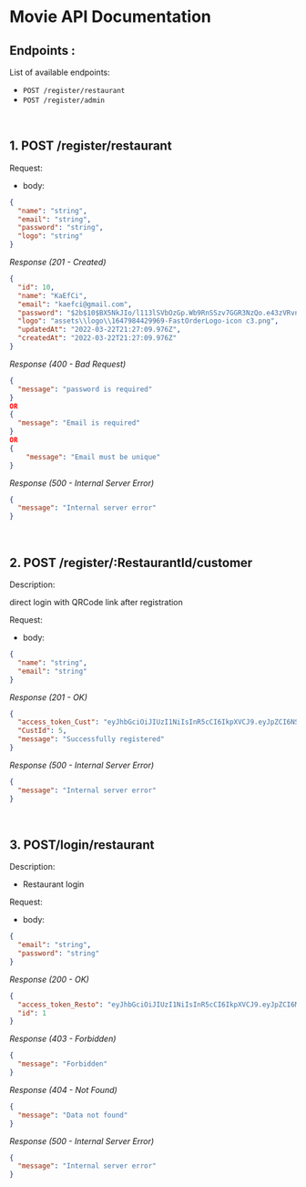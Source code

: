 # Movie API Documentation

## Endpoints :

List of available endpoints:

- `POST /register/restaurant`
- `POST /register/admin`
<!-- - `POST /login`
- `POST /authGoogle`
- `POST /news`
- `GET /news`
- `GET /news/:NewsId`
- `PUT /news/:NewsId`
- `DELETE /news/:NewsId`
- `PATCH /news/:id`
- `GET /categories`
- `GET /histories`
- `POST /customers/register`
- `POST /customers/login`
- `GET /customers/news?page=:page&size=:size&filter=:filter&search=:search` -->

&nbsp;

## 1. POST /register/restaurant

Request:

- body:

```json
{
  "name": "string",
  "email": "string",
  "password": "string",
  "logo": "string"
}
```

_Response (201 - Created)_

```json
{
  "id": 10,
  "name": "KaEfCi",
  "email": "kaefci@gmail.com",
  "password": "$2b$10$BX5NkJIo/l113lSVbOzGp.Wb9RnSSzv7GGR3NzQo.e43zVRvnM5Zy",
  "logo": "assets\\logo\\1647984429969-FastOrderLogo-icon c3.png",
  "updatedAt": "2022-03-22T21:27:09.976Z",
  "createdAt": "2022-03-22T21:27:09.976Z"
}
```

_Response (400 - Bad Request)_

```json
{
  "message": "password is required"
}
OR
{
  "message": "Email is required"
}
OR
{
    "message": "Email must be unique"
}
```

_Response (500 - Internal Server Error)_

```json
{
  "message": "Internal server error"
}
```

&nbsp;

## 2. POST /register/:RestaurantId/customer

Description:

direct login with QRCode link after registration

Request:

- body:

```json
{
  "name": "string",
  "email": "string"
}
```

_Response (201 - OK)_

```json
{
  "access_token_Cust": "eyJhbGciOiJIUzI1NiIsInR5cCI6IkpXVCJ9.eyJpZCI6NSwibmFtZSI6ImljYW4iLCJyb2xlIjoiQ3VzdG9tZXIiLCJpYXQiOjE2NDgxNTgxNDd9.1hH-5Yx4HhTRG_goi_ATlCrE6IH6Cprf4Zpha7cf5Xk",
  "CustId": 5,
  "message": "Successfully registered"
}
```

_Response (500 - Internal Server Error)_

```json
{
  "message": "Internal server error"
}
```

&nbsp;

## 3. POST/login/restaurant

Description:

- Restaurant login

Request:

- body:

```json
{
  "email": "string",
  "password": "string"
}
```

_Response (200 - OK)_

```json
{
  "access_token_Resto": "eyJhbGciOiJIUzI1NiIsInR5cCI6IkpXVCJ9.eyJpZCI6MSwiZW1haWwiOiJidWJ1ckBnbWFpbC5jb20iLCJyb2xlIjoiUmVzdGF1cmFudCIsImlhdCI6MTY0ODE1ODU0OX0.ltSNoXCkT-3bEN0P8JhZKGeTgN52cGvO_3zuKxNn7wY",
  "id": 1
}
```

_Response (403 - Forbidden)_

```json
{
  "message": "Forbidden"
}
```

_Response (404 - Not Found)_

```json
{
  "message": "Data not found"
}
```

_Response (500 - Internal Server Error)_

```json
{
  "message": "Internal server error"
}
```

&nbsp;

<!-- ## 4. POST /news

Request:

- body:

```json
{
  "title": "string",
  "content": "text",
  "imgUrl": "string"
}
```

_Response (201 - Created)_

```json
{
  "id": 6,
  "title": "KFC diskon",
  "content": "diskon jadi 30 rebu sepuasnya",
  "imgUrl": "blablabla",
  "AuthorId": 1,
  "CategoryId": 1,
  "createdAt": "2022-03-01T17:19:55.540Z",
  "updatedAt": "2022-03-01T17:19:55.540Z"
}
```

_Response (400 - Bad Request)_

```json
{
  "message": "Title is required"
}
OR
{
  "message": "Content is required"
}
```

_Response (500 - Internal Server Error)_

```json
{
  "message": "Internal server error"
}
```

&nbsp;

## 5. GET /category

Description:

- Get all category

Request:

- headers:

```json
{
  "access_token": "eyJhbGciOiJIUzI1NiIsInR5cCI6IkpXVCJ9.eyJpZCI6Nywicm9sZSI6IkFkbWluIiwiaWF0IjoxNjQ2NTgxMTMxfQ.XC8J6iKi5M8_HbEoPsO8FQnvbaGH4N9X5nEWMpFVnNQ"
}
```

_Response (200 - OK)_

```json
{
  "data": [
    {
      "name": "War"
    },
    {
      "name": "Sciences"
    },
    {
      "name": "Economics"
    },
    {
      "name": "Politics"
    },
    {
      "name": "World"
    },
    {
      "name": "Animal"
    },
    {
      "name": "Entertainment"
    }
  ]
}
```

_Response (500 - Internal Server Error)_

```json
{
  "message": "Internal server error"
}
```

&nbsp;

## 6. GET /news

Description:

- Get all news from database

Request:

- headers:

```json
{
  "access_token": "eyJhbGciOiJIUzI1NiIsInR5cCI6IkpXVCJ9.eyJpZCI6Nywicm9sZSI6IkFkbWluIiwiaWF0IjoxNjQ2NTgxMTMxfQ.XC8J6iKi5M8_HbEoPsO8FQnvbaGH4N9X5nEWMpFVnNQ"
}
```

_Response (200 - OK)_

```json
[
  {
        "id": 1,
        "title": "russia serang ukraina",
        "content": "berita russia serang ukraina",
        "imgUrl": "blablabla",
        "AuthorId": 1,
        "CategoryId": 1,
        "createdAt": "2022-03-01T13:44:05.743Z",
        "updatedAt": "2022-03-01T13:44:05.744Z"
    },
    {
        "id": 2,
        "title": "russia menerobos kyiev",
        "content": "pasukan russia sedang mencoba menerobos kyiev",
        "imgUrl": "blablabla",
        "AuthorId": 1,
        "CategoryId": 1,
        "createdAt": "2022-03-01T13:46:56.144Z",
        "updatedAt": "2022-03-01T13:46:56.146Z"
    },
    {
        "id": 3,
        "title": null,
        "content": "pasukan russia sedang mencoba menerobos kyiev",
        "imgUrl": "blablabla",
        "AuthorId": 1,
        "CategoryId": 1,
        "createdAt": "2022-03-01T13:49:11.750Z",
        "updatedAt": "2022-03-01T13:49:11.752Z"
    }
  ...,
]
```

_Response (500 - Internal Server Error)_

```json
{
  "message": "Internal server error"
}
```

&nbsp;

## 7. GET /news/:NewsId

Description:

- Get news by id from database

Request:

- headers:

```json
{
  "access_token": "eyJhbGciOiJIUzI1NiIsInR5cCI6IkpXVCJ9.eyJpZCI6Nywicm9sZSI6IkFkbWluIiwiaWF0IjoxNjQ2NTgxMTMxfQ.XC8J6iKi5M8_HbEoPsO8FQnvbaGH4N9X5nEWMpFVnNQ"
}
```

- params:

```json
{
  "access_token": "eyJhbGciOiJIUzI1NiIsInR5cCI6IkpXVCJ9.eyJpZCI6Nywicm9sZSI6IkFkbWluIiwiaWF0IjoxNjQ2NTgxMTMxfQ.XC8J6iKi5M8_HbEoPsO8FQnvbaGH4N9X5nEWMpFVnNQ"
}
```

_Response (200 - OK)_

```json
{
  "id": 3,
  "title": null,
  "content": "pasukan russia sedang mencoba menerobos kyiev",
  "imgUrl": "blablabla",
  "AuthorId": 1,
  "CategoryId": 1,
  "createdAt": "2022-03-01T13:49:11.750Z",
  "updatedAt": "2022-03-01T13:49:11.752Z"
}
```

_Response (404 - Not Found)_

```json
{
  "message": "Data not found"
}
```

_Response (500 - Internal Server Error)_

```json
{
  "message": "Internal server error"
}
```

&nbsp;

## 8. PUT /news/:NewsId

Description:

- Update news by id

Request:

- headers:

```json
{
  "access_token": "eyJhbGciOiJIUzI1NiIsInR5cCI6IkpXVCJ9.eyJpZCI6Nywicm9sZSI6IkFkbWluIiwiaWF0IjoxNjQ2NTgxMTMxfQ.XC8J6iKi5M8_HbEoPsO8FQnvbaGH4N9X5nEWMpFVnNQ"
}
```

- params:

```json
{
  "NewsId": "integer (required)"
}
```

- body:

```json
{
  "title": "string",
  "content": "text",
  "imgUrl": "string",
  "category": "string"
}
```

_Response (200 - OK)_

```json
{
  "message": "Success update News",
  "data": {
    "id": 4,
    "title": "russia banyak tank nya",
    "content": "militernya kuat sekali",
    "imgUrl": "blablabla",
    "AuthorId": 1,
    "CategoryId": 1,
    "createdAt": "2022-03-01T14:01:51.543Z",
    "updatedAt": "2022-03-01T17:01:51.272Z"
  }
}
```

_Response (400 - Bad Request)_

```json
{
  "message": "Title is required"
}
OR
{
  "message": "Content is required"
}
```

_Response (404 - Not Found)_

```json
{
  "message": "Data not found"
}
```

_Response (500 - Internal Server Error)_

```json
{
  "message": "Internal server error"
}
```

&nbsp;

## 9. GET /category

Description:

- get all categories

Request:

- headers:

```json
{
  "access_token": "eyJhbGciOiJIUzI1NiIsInR5cCI6IkpXVCJ9.eyJpZCI6Nywicm9sZSI6IkFkbWluIiwiaWF0IjoxNjQ2NTgxMTMxfQ.XC8J6iKi5M8_HbEoPsO8FQnvbaGH4N9X5nEWMpFVnNQ"
}
```

_Response (200 - OK)_

```json
{
  "message": "Success show categories",
  "data": [
    {
      "id": 1,
      "name": "War",
      "createdAt": "2022-03-18T18:08:25.664Z",
      "updatedAt": "2022-03-18T18:08:25.664Z"
    },
    {
      "id": 2,
      "name": "Sciences",
      "createdAt": "2022-03-18T18:08:25.664Z",
      "updatedAt": "2022-03-18T18:08:25.664Z"
    },
    {
      "id": 3,
      "name": "Economics",
      "createdAt": "2022-03-18T18:08:25.664Z",
      "updatedAt": "2022-03-18T18:08:25.664Z"
    },
    {
      "id": 4,
      "name": "Politics",
      "createdAt": "2022-03-18T18:08:25.664Z",
      "updatedAt": "2022-03-18T18:08:25.664Z"
    },
    {
      "id": 5,
      "name": "Animal",
      "createdAt": "2022-03-18T18:08:25.664Z",
      "updatedAt": "2022-03-18T18:08:25.664Z"
    },
    {
      "id": 6,
      "name": "Entertainment",
      "createdAt": "2022-03-18T18:08:25.664Z",
      "updatedAt": "2022-03-18T18:08:25.664Z"
    },
    {
      "id": 7,
      "name": "Food",
      "createdAt": "2022-03-18T18:08:25.664Z",
      "updatedAt": "2022-03-18T18:08:25.664Z"
    },
    {
      "id": 8,
      "name": "Anime",
      "createdAt": "2022-03-18T18:08:25.664Z",
      "updatedAt": "2022-03-18T18:08:25.664Z"
    }
  ]
}
```

_Response (500 - Internal Server Error)_

```json
{
  "message": "Internal server error"
}
```

&nbsp;

## 10. GET /history

Description:

- get all history

Request:

- headers:

```json
{
  "access_token": "eyJhbGciOiJIUzI1NiIsInR5cCI6IkpXVCJ9.eyJpZCI6Nywicm9sZSI6IkFkbWluIiwiaWF0IjoxNjQ2NTgxMTMxfQ.XC8J6iKi5M8_HbEoPsO8FQnvbaGH4N9X5nEWMpFVnNQ"
}
```

_Response (200 - OK)_

```json
[
  {
    "id": 1,
    "title": "Putin Menggila",
    "description": "News with id 1 updated",
    "updatedBy": "Admin",
    "NewsId": 1,
    "createdAt": "2022-03-07T16:16:10.324Z",
    "updatedAt": "2022-03-07T16:16:10.324Z"
  },
  {
    "id": 2,
    "foodName": "Putin Menggila",
    "description": "New News with id 27 created",
    "updatedBy": "Admin",
    "NewsId": 19,
    "createdAt": "2022-03-07T16:29:59.790Z",
    "updatedAt": "2022-03-07T16:29:59.790Z"
  },
  {
    "id": 3,
    "foodName": "Putin Menggila",
    "description": "News with id 1 has been updated from active into archived",
    "updatedBy": "Admin",
    "NewsId": 1,
    "createdAt": "2022-03-07T15:26:09.872Z",
    "updatedAt": "2022-03-07T15:26:09.872Z"
  }
]
```

_Response (500 - Internal Server Error)_

```json
{
  "message": "Internal server error"
}
```

&nbsp;

## 11. POST /customers/register

Description:

- register customer

Request:

- body:

```json
{
  "username": "icanGans",
  "email": "ican@gmail.com",
  "password": "12345",
  "phoneNumber": "0811223344",
  "address": "Bogor"
}
```

_Response (200 - OK)_

```json
{
  "message": "register success",
  "id": 5,
  "email": "ican@gmail.com"
}
```

_Response (400 - Bad Request)_

```json
{
  "message": ["Username is required", "Email is required", "Password is required", "Phone Number is required", "Address is required"]
}
```

OR

```json
{
  "message": ["email must be unique"]
}
```

_Response (500 - Internal Server Error)_

```json
{
  "message": "Internal server error"
}
```

&nbsp;

## 12. POST /customers/login

Description:

- login customers

Request:

- body:

```json
{
  "email": "ican@gmail.com",
  "password": "12345"
}
```

_Response (200 - OK)_

```json
{
  "message": "Login successfull",
  "username": "Jenaka",
  "id": 1,
  "access_token": "eyJhbGciOiJIUzI1NiIsInR5cCI6IkpXVCJ9.eyJpZCI6MSwicm9sZSI6IkN1c3RvbWVyIiwiaWF0IjoxNjQ3NzA2ODc2fQ.9bwH6Cy1QnUQpCjFmnXuXgrAcBkyaQLVbF_wvJP7Qq4"
}
```

_Response (401 - Unauthorized)_

```json
{
  "message": "Invalid username or email or password"
}
```

_Response (500 - Internal Server Error)_

```json
{
  "message": "Internal server error"
}
```

&nbsp;

## 12. GET /customers/news?page=:page&size=:size&filter=:filter&search=:search

Description:

- get all news customers with pagination

_Response (200 - OK)_

```json
{
    "message": "Success show News",
    "dataNews": [
        {
            "id": 2,
            "title": "Putin Bersedia Setop Invasi Rusia ke Ukraina, Minta Syarat Ini",
            "status": "active",
            "content": "Presiden Rusia Vladimir Putin mengatakan, operasi militernya di Ukraina bisa disetop asalkan Kyiv berhenti melawan dan memenuhi tuntutan Moskwa. Hal tersebut disampaikan Putin ketika berbicara via telepon dengan Presiden Turki Recep Tayyip Erdogan. Layanan pers Kremlin, dilansir media Rusia TASS, Minggu (6/3/2022), melaporkan pembicaraan kedua pemimpin tersebut. Baca juga: Pasukan Rusia Tingkatkan Cengkeraman di PLTN Zaporizhzhia “Vladimir Putin menginformasikan tentang kemajuan operasi militer khusus untuk melindungi Donbass, menyampaikan pendekatan dan penilaian utama dalam konteks ini, menjelaskan secara rinci tujuan dan tugas yang ditetapkan,” kata Kremlin. “Ditekankan bahwa operasi khusus berjalan sesuai dengan rencana dan sesuai jadwal,” sambung Kremlin, sebagaimana dilansir TASS. Selama percakapan, pemimpin Rusia itu mengonfirmasi kesiapan pihak Rusia untuk berdialog dengan pihak berwenang Ukraina dan mitra asing untuk menyelesaikan konflik.",
            "imgUrl": "https://asset.kompas.com/crops/jcHdItFmVyDObfBnPLkU0Szn2-4=/0x7:1989x1333/750x500/data/photo/2021/11/04/61832697ae280.jpg",
            "AuthorId": 2,
            "CategoryId": 1,
            "createdAt": "2022-03-18T18:08:26.003Z",
            "updatedAt": "2022-03-18T18:08:26.003Z",
            "Customers": [
                {
                    "id": 1,
                    "username": "Jenaka",
                    "email": "jenn@gmail.com",
                    "password": "$2b$10$yuP2vFaEF1Q63z.Pk.nm5uHN/MBNeprwuPoZL.xQOGnofahAH3Cpe",
                    "role": "Customer",
                    "phoneNumber": "237-123-4081",
                    "address": "6 Stoughton Center",
                    "createdAt": "2022-03-18T18:08:25.880Z",
                    "updatedAt": "2022-03-18T18:08:25.880Z",
                    "Like": {
                        "id": 2,
                        "CustomerId": 1,
                        "NewsId": 2,
                        "createdAt": "2022-03-19T08:46:51.153Z",
                        "updatedAt": "2022-03-19T08:46:51.154Z"
                    }
                }
            ]
        },
        {
            "id": 7,
            "title": "Putin Bersedia Setop Invasi Rusia ke Ukraina, Minta Syarat Ini",
            "status": "active",
            "content": "Presiden Rusia Vladimir Putin mengatakan, operasi militernya di Ukraina bisa disetop asalkan Kyiv berhenti melawan dan memenuhi tuntutan Moskwa. Hal tersebut disampaikan Putin ketika berbicara via telepon dengan Presiden Turki Recep Tayyip Erdogan. Layanan pers Kremlin, dilansir media Rusia TASS, Minggu (6/3/2022), melaporkan pembicaraan kedua pemimpin tersebut. Baca juga: Pasukan Rusia Tingkatkan Cengkeraman di PLTN Zaporizhzhia “Vladimir Putin menginformasikan tentang kemajuan operasi militer khusus untuk melindungi Donbass, menyampaikan pendekatan dan penilaian utama dalam konteks ini, menjelaskan secara rinci tujuan dan tugas yang ditetapkan,” kata Kremlin. “Ditekankan bahwa operasi khusus berjalan sesuai dengan rencana dan sesuai jadwal,” sambung Kremlin, sebagaimana dilansir TASS. Selama percakapan, pemimpin Rusia itu mengonfirmasi kesiapan pihak Rusia untuk berdialog dengan pihak berwenang Ukraina dan mitra asing untuk menyelesaikan konflik.",
            "imgUrl": "https://asset.kompas.com/crops/jcHdItFmVyDObfBnPLkU0Szn2-4=/0x7:1989x1333/750x500/data/photo/2021/11/04/61832697ae280.jpg",
            "AuthorId": 2,
            "CategoryId": 1,
            "createdAt": "2022-03-18T18:08:26.003Z",
            "updatedAt": "2022-03-18T18:08:26.003Z",
            "Customers": []
        },
```

_Response (500 - Internal Server Error)_

```json
{
  "message": "Internal server error"
}
```

&nbsp;

## Global Error

_Response (500 - Internal Server Error)_

```json
{
  "message": "Internal server error"
}
``` -->
